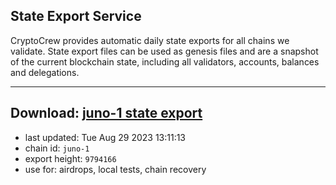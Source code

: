 ## State Export Service
CryptoCrew provides automatic daily state exports for all chains we validate. State export files can be used as genesis files and are a snapshot of the current blockchain state, including all validators, accounts, balances and delegations.

---
**Download: [juno-1 state export](https://dl.ccvalidators.com/SERVICE/juno/juno-1_export_9794166.json)**
---

- last updated: Tue Aug 29 2023 13:11:13
- chain id: `juno-1`
- export height: `9794166`
- use for: airdrops, local tests, chain recovery
